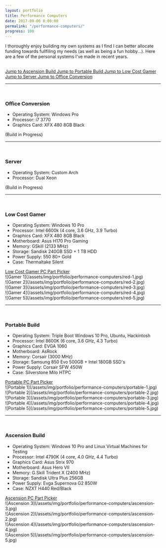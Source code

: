 ```yaml
---
layout: portfolio
title: Performance Computers
date: 2017-09-06 8:00:00
permalink: "/performance-computers/"
progress: 100
---
```



I thoroughly enjoy building my own systems as I find I can better allocate funding towards fullfiling my needs (as well as being a fun hobby...). Here are a few of the personal systems I've made in recent years.

<br>

<a class="button" href="#ascension">
Jump to Ascension Build
</a>

<a class="button" href="#portable">
Jump to Portable Build
</a>

<a class="button" href="#gamer">
Jump to Low Cost Gamer
</a>

<a class="button" href="#server">
Jump to Server
</a>

<a class="button" href="#office">
Jump to Office Conversion
</a>



<span id="office">

---

<br>

### Office Conversion
- Operating System: Windows Pro
- Processor: i7 3770
- Graphics Card: XFX 480 8GB Black

(Build in Progress)



<span id="server">

---

<br>

### Server
- Operating System: Custom Arch
- Processor: Dual Xeon

(Build in Progress)


<span id="gamer">

---

<br>

### Low Cost Gamer
- Operating System: Windows 10 Pro
- Processor: Intel 6600k (4 core, 3.6 GHz, 3.9 Turbo)
- Graphics Card: XFX 480 8GB Black
- Motherboard: Asus H170 Pro Gaming
- Memory: GSkill (2133 MHz)
- Storage: Sandisk 240GB SSD + 1 TB HDD
- Power Supply: 550 80+ Gold
- Case: Thermaltake Silent

<a class="button" href="https://pcpartpicker.com/list/7DwjV6">
Low Cost Gamer PC Part Picker
</a>

<br>
![Gamer 1](/assets/img/portfolio/performance-computers/red-1.jpg)
<br>
![Gamer 2](/assets/img/portfolio/performance-computers/red-2.jpg)
<br>
![Gamer 3](/assets/img/portfolio/performance-computers/red-3.jpg)
<br>
![Gamer 4](/assets/img/portfolio/performance-computers/red-4.jpg)
<br>
![Gamer 5](/assets/img/portfolio/performance-computers/red-5.jpg)
<br>

<span id="portable">

---

<br>

### Portable Build
- Operating System: Triple Boot Windows 10 Pro, Ubuntu, Hackintosh
- Processor: Intel 8600K (6 core, 3.6 GHz, 4.3 Turbo)
- Graphics Card: EVGA 1060
- Motherboard: AsRock 
- Memory: Corsair (3000 MHz)
- Storage: Samsung 850 Evo 500GB + Intel 180GB SSD's
- Power Supply: Corsair SFW 450W
- Case: Silverstone Milo HTPC

<a class="button" href="https://pcpartpicker.com/list/8wvf3b">
Portable PC Part Picker
</a>

<br>
![Portable 1](/assets/img/portfolio/performance-computers/portable-1.jpg)
<br>
![Portable 2](/assets/img/portfolio/performance-computers/portable-2.jpg)
<br>
![Portable 3](/assets/img/portfolio/performance-computers/portable-3.jpg)
<br>
![Portable 4](/assets/img/portfolio/performance-computers/portable-4.jpg)
<br>
![Portable 5](/assets/img/portfolio/performance-computers/portable-5.jpg)
<br>



<span id="ascension">

---

<br>

### Ascension Build
- Operating System: Windows 10 Pro and Linux Virtual Machines for Testing
- Processor: Intel 4790K (4 core, 4.0 GHz, 4.4 Turbo)
- Graphics Card: Asus Strix 970
- Motherboard: Asus Hero VII
- Memory: G.Skill Trident X (2400 MHz)
- Storage: Sandisk Ultra Plus 256GB
- Power Supply: Evga Supernova G2 850W
- Case: NZXT H440 Red/Black

<a class="button" href="http://pcpartpicker.com/list/V2kZf8">
Ascension PC Part Picker
</a>

<br>
![Ascension 3](/assets/img/portfolio/performance-computers/ascension-3.jpg)
<br>
![Ascension 2](/assets/img/portfolio/performance-computers/ascension-2.jpg)
<br>
![Ascension 4](/assets/img/portfolio/performance-computers/ascension-4.jpg)
<br>
![Ascension 5](/assets/img/portfolio/performance-computers/ascension-5.jpg)


<!-- | Type | Item | Price |
| ---- | ---- | ----- |
|CPU            |[Intel Core i7-4790K 4.0GHz Quad-Core Processor](http://pcpartpicker.com/product/6vzv6h/intel-cpu-bx80646i74790k)|Purchased For $276.99|
|CPU Cooler     |[Corsair H110i GT 113.0 CFM Liquid CPU Cooler](http://pcpartpicker.com/product/ZVnG3C/corsair-cpu-cooler-cw9060019ww)|Purchased For $123.99|
|Motherboard    |[Asus MAXIMUS VII HERO ATX LGA1150 Motherboard](http://pcpartpicker.com/product/pYyFf7/asus-motherboard-maximusviihero)|Purchased For $188.95|
|Memory         |[G.Skill Trident X Series 16GB (2 x 8GB) DDR3-2400 Memory](http://pcpartpicker.com/product/wxzv6h/gskill-memory-f32400c10d16gtx)|Purchased For $134.99|
|Storage        |[Sandisk Ultra Plus 256GB 2.5" Solid State Drive](http://pcpartpicker.com/product/csDwrH/sandisk-internal-hard-drive-sdssdhp256gg25)|Purchased For $99.99|
|Storage        |[Samsung 850 EVO-Series 500GB 2.5" Solid State Drive](http://pcpartpicker.com/product/FrH48d/samsung-internal-hard-drive-mz75e500bam)|Purchased For $179.99|
|Video Card     |[Asus GeForce GTX 970 4GB STRIX Video Card](http://pcpartpicker.com/product/zp98TW/asus-video-card-strixgtx970dc2oc4gd5)|Purchased For $329.99|
|Case           |[NZXT H440 (Black/Red) ATX Mid Tower Case](http://pcpartpicker.com/product/Vyw323/nzxt-case-cah440wm1)|Purchased For $99.99|
|Power Supply   |[EVGA 850W 80+ Gold Certified Fully-Modular ATX Power Supply](http://pcpartpicker.com/product/LCfp99/evga-power-supply-220g20850xr)|Purchased For $84.99|
|Monitor        |[LG 24M34D-B 23.6" 60Hz Monitor](http://pcpartpicker.com/product/bwGkcf/lg-monitor-24m34db)|Purchased For $99.99|
|Monitor        |[LG 24M34D-B 23.6" 60Hz Monitor](http://pcpartpicker.com/product/bwGkcf/lg-monitor-24m34db)|Purchased For $99.99|
|Keyboard       |[Logitech G710 Plus Wired Gaming Keyboard](http://pcpartpicker.com/product/GBCwrH/logitech-keyboard-920003887)|Purchased For $99.99|
|Mouse          |[Logitech G700s Wireless Laser Mouse](http://pcpartpicker.com/product/29V48d/logitech-mouse-910003584)|Purchased For $49.99|
|Speakers       |[Logitech Z506 155W 5.1ch Speakers](http://pcpartpicker.com/product/YwLypg/logitech-speakers-980000430)|Purchased For $74.99|
|Other          |Qck Mousepad|Purchased For $8.99|
||Total (*Prices include shipping, taxes, rebates, and discounts*)|$1953.81| -->


<!--
<br>

<style>
.carousel {display:none}
.w3-left, .w3-right, .w3-badge {cursor:pointer}
</style>

### Slideshow Indicators

<div style="max-width:800px">

<img class="carousel" src="/assets/img/travel/Greece/Santorini/Santorini-1.JPG" style="width:100%">

<img class="carousel" src="/assets/img/travel/Greece/Santorini/Santorini-2.JPG" style="width:100%">

<img class="carousel" src="/assets/img/travel/Greece/Santorini/Santorini-3.JPG" style="width:100%">

<div onclick="plusDivs(-1)">&#10094;</div>

<div onclick="plusDivs(1)">&#10095;</div>

<span onclick="currentDiv(1)">1</span>

<span onclick="currentDiv(2)">2</span>

<span onclick="currentDiv(3)">3</span>
  
</div>
-->
